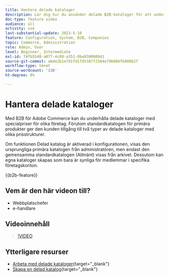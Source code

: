 ```yaml
---
title: Hantera delade kataloger
description: Lär dig hur du använder delade B2B-kataloger för att underhålla grupperade kataloger med anpassade priser för olika företag.
doc-type: feature video
audience: all
activity: use
last-substantial-update: 2023-5-10
feature: Configuration, System, B2B, Companies
topic: Commerce, Administration
role: Admin, User
level: Beginner, Intermediate
exl-id: 74fb5548-a077-4c09-a351-0be830060841
source-git-commit: abde2b1e7d1fd1fd5387f2564e79b086fb808b2f
workflow-type: tm+mt
source-wordcount: '136'
ht-degree: 0%

---
```


# Hantera delade kataloger

Med B2B för Adobe Commerce kan du underhålla delade kataloger med specialpriser för olika företag. Förutom standardkatalogen för primära produkter ger den kunden tillgång till två typer av delade kataloger med olika prisstrukturer.

Om funktionen Delad katalog är aktiverad i konfigurationen, visas den ursprungliga primära katalogen från administratören, men endast den gemensamma standardkatalogen (Allmänt) visas från arkivet. Dessutom kan egna kataloger skapas som bara är synliga för medlemmar i specifika företagskonton.

{{b2b-feature}}

## Vem är den här videon till?

- Webbplatschefer
- e-handlare

## Videoinnehåll

>[!VIDEO](https://video.tv.adobe.com/v/344446?quality=12&learn=on)

## Ytterligare resurser

- [Arbeta med delade kataloger](https://experienceleague.adobe.com/docs/commerce-admin/b2b/shared-catalogs/catalog-shared.html){target="_blank"}
- [Skapa en delad katalog](https://experienceleague.adobe.com/docs/commerce-admin/b2b/shared-catalogs/define/catalog-shared-create.html){target="_blank"}
